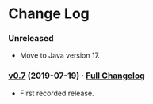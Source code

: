 # Change Log

### Unreleased

* Move to Java version 17.

### [v0.7](https://github.com/realityforge/glassfish-timers/tree/v0.7) (2019-07-19) · [Full Changelog](https://github.com/realityforge/glassfish-timers/compare/v0.6...v0.7)

* First recorded release.
